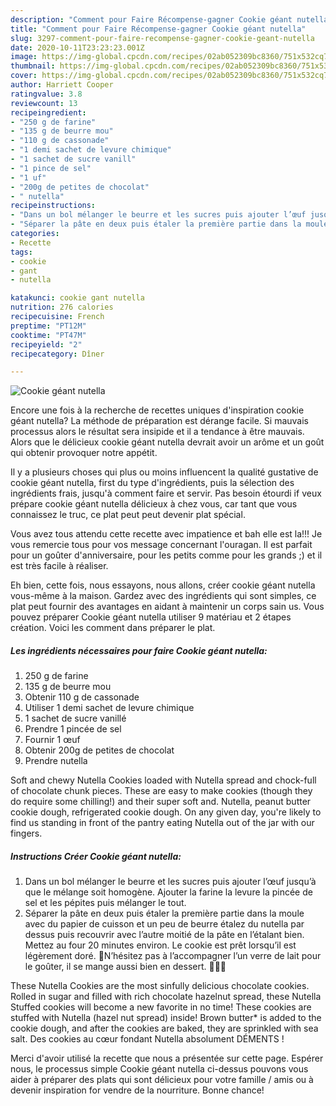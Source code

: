 ```yaml
---
description: "Comment pour Faire Récompense-gagner Cookie géant nutella"
title: "Comment pour Faire Récompense-gagner Cookie géant nutella"
slug: 3297-comment-pour-faire-recompense-gagner-cookie-geant-nutella
date: 2020-10-11T23:23:23.001Z
image: https://img-global.cpcdn.com/recipes/02ab052309bc8360/751x532cq70/cookie-geant-nutella-photo-principale-de-la-recette.jpg
thumbnail: https://img-global.cpcdn.com/recipes/02ab052309bc8360/751x532cq70/cookie-geant-nutella-photo-principale-de-la-recette.jpg
cover: https://img-global.cpcdn.com/recipes/02ab052309bc8360/751x532cq70/cookie-geant-nutella-photo-principale-de-la-recette.jpg
author: Harriett Cooper
ratingvalue: 3.8
reviewcount: 13
recipeingredient:
- "250 g de farine"
- "135 g de beurre mou"
- "110 g de cassonade"
- "1 demi sachet de levure chimique"
- "1 sachet de sucre vanill"
- "1 pince de sel"
- "1 uf"
- "200g de petites de chocolat"
- " nutella"
recipeinstructions:
- "Dans un bol mélanger le beurre et les sucres puis ajouter l’œuf jusqu’à que le mélange soit homogène. Ajouter la farine la levure la pincée de sel et les pépites puis mélanger le tout."
- "Séparer la pâte en deux puis étaler la première partie dans la moule avec du papier de cuisson et un peu de beurre étalez du nutella par dessus puis recouvrir avec l’autre moitié de la pâte en l’étalant bien. Mettez au four 20 minutes environ. Le cookie est prêt lorsqu’il est légèrement doré. 🥛N’hésitez pas à l’accompagner l’un verre de lait pour le goûter, il se mange aussi bien en dessert. 🍴🍪🍫"
categories:
- Recette
tags:
- cookie
- gant
- nutella

katakunci: cookie gant nutella 
nutrition: 276 calories
recipecuisine: French
preptime: "PT12M"
cooktime: "PT47M"
recipeyield: "2"
recipecategory: Dîner

---
```



![Cookie géant nutella](https://img-global.cpcdn.com/recipes/02ab052309bc8360/751x532cq70/cookie-geant-nutella-photo-principale-de-la-recette.jpg)

Encore une fois à la recherche de recettes uniques d'inspiration cookie géant nutella? La méthode de préparation est dérange facile. Si mauvais processus alors le résultat sera insipide et il a tendance à être mauvais. Alors que le délicieux cookie géant nutella devrait avoir un arôme et un goût qui obtenir provoquer notre appétit.

Il y a plusieurs choses qui plus ou moins influencent la qualité gustative de cookie géant nutella, first du type d'ingrédients, puis la sélection des ingrédients frais, jusqu'à comment faire et servir. Pas besoin étourdi if veux prépare cookie géant nutella délicieux à chez vous, car tant que vous connaissez le truc, ce plat peut peut devenir plat spécial.

Vous avez tous attendu cette recette avec impatience et bah elle est la!!! Je vous remercie tous pour vos message concernant l&#39;ouragan. Il est parfait pour un goûter d&#39;anniversaire, pour les petits comme pour les grands ;) et il est très facile à réaliser.


Eh bien, cette fois, nous essayons, nous allons, créer cookie géant nutella vous-même à la maison. Gardez avec des ingrédients qui sont simples, ce plat peut fournir des avantages en aidant à maintenir un corps sain us. Vous pouvez préparer Cookie géant nutella utiliser 9 matériau et 2 étapes création. Voici les comment dans préparer le plat.

<!--inarticleads1-->

##### Les ingrédients nécessaires pour faire Cookie géant nutella:

1.  250 g de farine
1.  135 g de beurre mou
1. Obtenir 110 g de cassonade
1. Utiliser 1 demi sachet de levure chimique
1.  1 sachet de sucre vanillé
1. Prendre 1 pincée de sel
1. Fournir 1 œuf
1. Obtenir 200g de petites de chocolat
1. Prendre  nutella


Soft and chewy Nutella Cookies loaded with Nutella spread and chock-full of chocolate chunk pieces. These are easy to make cookies (though they do require some chilling!) and their super soft and. Nutella, peanut butter cookie dough, refrigerated cookie dough. On any given day, you&#39;re likely to find us standing in front of the pantry eating Nutella out of the jar with our fingers. 

<!--inarticleads2-->

##### Instructions Créer Cookie géant nutella:

1. Dans un bol mélanger le beurre et les sucres puis ajouter l’œuf jusqu’à que le mélange soit homogène. Ajouter la farine la levure la pincée de sel et les pépites puis mélanger le tout.
1. Séparer la pâte en deux puis étaler la première partie dans la moule avec du papier de cuisson et un peu de beurre étalez du nutella par dessus puis recouvrir avec l’autre moitié de la pâte en l’étalant bien. Mettez au four 20 minutes environ. Le cookie est prêt lorsqu’il est légèrement doré. 🥛N’hésitez pas à l’accompagner l’un verre de lait pour le goûter, il se mange aussi bien en dessert. 🍴🍪🍫


These Nutella Cookies are the most sinfully delicious chocolate cookies. Rolled in sugar and filled with rich chocolate hazelnut spread, these Nutella Stuffed cookies will become a new favorite in no time! These cookies are stuffed with Nutella (hazel nut spread) inside! Brown butter* is added to the cookie dough, and after the cookies are baked, they are sprinkled with sea salt. Des cookies au cœur fondant Nutella absolument DÉMENTS ! 


Merci d'avoir utilisé la recette que nous a présentée sur cette page. Espérer nous, le processus simple Cookie géant nutella ci-dessus pouvons vous aider à préparer des plats qui sont délicieux pour votre famille / amis ou à devenir inspiration for vendre de la nourriture. Bonne chance!
